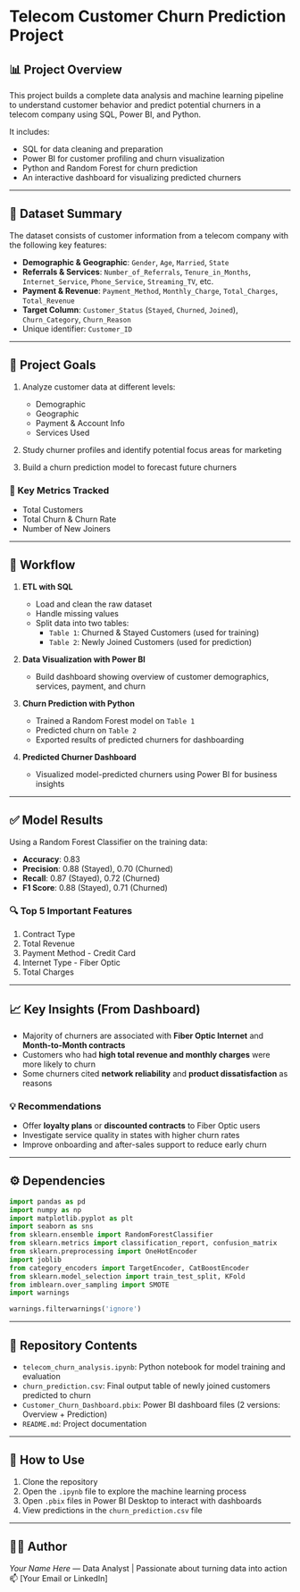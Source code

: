 
# Telecom Customer Churn Prediction Project

## 📊 Project Overview

This project builds a complete data analysis and machine learning pipeline to understand customer behavior and predict potential churners in a telecom company using SQL, Power BI, and Python.

It includes:

- SQL for data cleaning and preparation
- Power BI for customer profiling and churn visualization
- Python and Random Forest for churn prediction
- An interactive dashboard for visualizing predicted churners

---

## 📁 Dataset Summary

The dataset consists of customer information from a telecom company with the following key features:

- **Demographic & Geographic**: `Gender`, `Age`, `Married`, `State`
- **Referrals & Services**: `Number_of_Referrals`, `Tenure_in_Months`, `Internet_Service`, `Phone_Service`, `Streaming_TV`, etc.
- **Payment & Revenue**: `Payment_Method`, `Monthly_Charge`, `Total_Charges`, `Total_Revenue`
- **Target Column**: `Customer_Status` (`Stayed`, `Churned`, `Joined`), `Churn_Category`, `Churn_Reason`
- Unique identifier: `Customer_ID`

---

## 🎯 Project Goals

1. Analyze customer data at different levels:
   - Demographic
   - Geographic
   - Payment & Account Info
   - Services Used

2. Study churner profiles and identify potential focus areas for marketing

3. Build a churn prediction model to forecast future churners

### 📌 Key Metrics Tracked

- Total Customers  
- Total Churn & Churn Rate  
- Number of New Joiners  

---

## 🔁 Workflow

1. **ETL with SQL**  
   - Load and clean the raw dataset  
   - Handle missing values  
   - Split data into two tables:  
     - `Table 1`: Churned & Stayed Customers (used for training)  
     - `Table 2`: Newly Joined Customers (used for prediction)

2. **Data Visualization with Power BI**  
   - Build dashboard showing overview of customer demographics, services, payment, and churn

3. **Churn Prediction with Python**
   - Trained a Random Forest model on `Table 1`
   - Predicted churn on `Table 2`
   - Exported results of predicted churners for dashboarding

4. **Predicted Churner Dashboard**
   - Visualized model-predicted churners using Power BI for business insights

---

## ✅ Model Results

Using a Random Forest Classifier on the training data:

- **Accuracy**: 0.83  
- **Precision**: 0.88 (Stayed), 0.70 (Churned)  
- **Recall**: 0.87 (Stayed), 0.72 (Churned)  
- **F1 Score**: 0.88 (Stayed), 0.71 (Churned)

### 🔍 Top 5 Important Features
1. Contract Type  
2. Total Revenue  
3. Payment Method - Credit Card  
4. Internet Type - Fiber Optic  
5. Total Charges  

---

## 📈 Key Insights (From Dashboard)

- Majority of churners are associated with **Fiber Optic Internet** and **Month-to-Month contracts**
- Customers who had **high total revenue and monthly charges** were more likely to churn
- Some churners cited **network reliability** and **product dissatisfaction** as reasons

### 💡 Recommendations

- Offer **loyalty plans** or **discounted contracts** to Fiber Optic users
- Investigate service quality in states with higher churn rates
- Improve onboarding and after-sales support to reduce early churn

---

## ⚙️ Dependencies

```python
import pandas as pd
import numpy as np
import matplotlib.pyplot as plt
import seaborn as sns
from sklearn.ensemble import RandomForestClassifier
from sklearn.metrics import classification_report, confusion_matrix
from sklearn.preprocessing import OneHotEncoder
import joblib
from category_encoders import TargetEncoder, CatBoostEncoder
from sklearn.model_selection import train_test_split, KFold
from imblearn.over_sampling import SMOTE
import warnings

warnings.filterwarnings('ignore')
```

---

## 📂 Repository Contents

- `telecom_churn_analysis.ipynb`: Python notebook for model training and evaluation
- `churn_prediction.csv`: Final output table of newly joined customers predicted to churn
- `Customer_Churn_Dashboard.pbix`: Power BI dashboard files (2 versions: Overview + Prediction)
- `README.md`: Project documentation

---

## 📎 How to Use

1. Clone the repository
2. Open the `.ipynb` file to explore the machine learning process
3. Open `.pbix` files in Power BI Desktop to interact with dashboards
4. View predictions in the `churn_prediction.csv` file

---

## 👨‍💻 Author

*Your Name Here* — Data Analyst | Passionate about turning data into action  
📫 [Your Email or LinkedIn]
